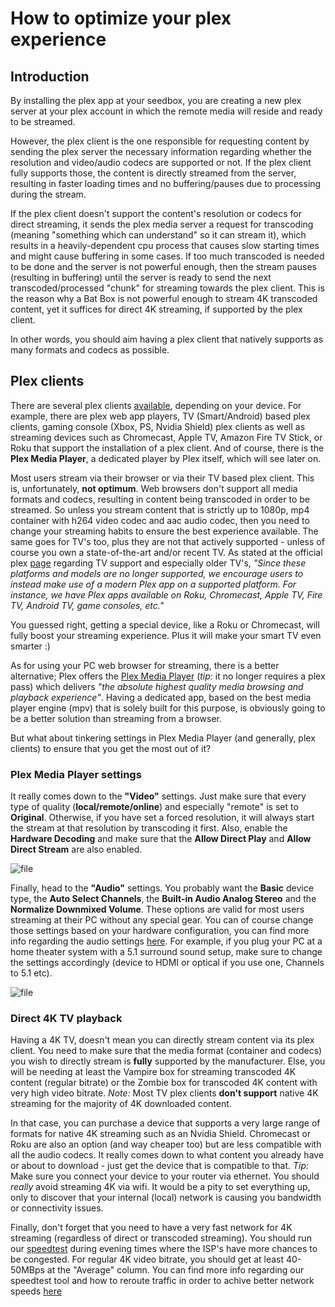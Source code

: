 # How to optimize your plex experience

## Introduction
By installing the plex app at your seedbox, you are creating a new plex server at your plex account in which the remote media will reside and ready to be streamed.

However, the plex client is the one responsible for requesting content by sending the plex server the necessary information regarding whether the resolution and video/audio codecs are supported or not. If the plex client fully supports those, the content is directly streamed from the server, resulting in faster loading times and no buffering/pauses due to processing during the stream.

If the plex client doesn't support the content's resolution or codecs for direct streaming, it sends the plex media server a request for transcoding (meaning "something which can understand" so it can stream it), which results in a heavily-dependent cpu process that causes slow starting times and might cause buffering in some cases. If too much transcoded is needed to be done and the server is not powerful enough, then the stream pauses (resulting in buffering) until the server is ready to send the next transcoded/processed "chunk" for streaming towards the plex client.
This is the reason why a Bat Box is not powerful enough to stream 4K transcoded content, yet it suffices for direct 4K streaming, if supported by the plex client.

In other words, you should aim having a plex client that natively supports as many formats and codecs as possible.

## Plex clients
There are several plex clients [available](https://www.plex.tv/apps-devices/), depending on your device.
For example, there are plex web app players, TV (Smart/Android) based plex clients, gaming console (Xbox, PS, Nvidia Shield) plex clients as well as streaming devices such as Chromecast, Apple TV, Amazon Fire TV Stick, or Roku that support the installation of a plex client.
And of course, there is the **Plex Media Player**, a dedicated player by Plex itself, which will see later on.

Most users stream via their browser or via their TV based plex client. This is, unfortunately, **not optimum**.
Web browsers don't support all media formats and codecs, resulting in content being transcoded in order to be streamed.
So unless you stream content that is strictly up to 1080p, mp4 container with h264 video codec and aac audio codec, then you need to change your streaming habits to ensure the best experience available.
The same goes for TV's too, plus they are not that actively supported - unless of course you own a state-of-the-art and/or recent TV. As stated at the official plex [page](https://support.plex.tv/articles/204080173-which-smart-tv-models-are-supported/) regarding TV support and especially older TV's, *"Since these platforms and models are no longer supported, we encourage users to instead make use of a modern Plex app on a supported platform. For instance, we have Plex apps available on Roku, Chromecast, Apple TV, Fire TV, Android TV, game consoles, etc."*

You guessed right, getting a special device, like a Roku or Chromecast, will fully boost your streaming experience. Plus it will make your smart TV even smarter :)

As for using your PC web browser for streaming, there is a better alternative; Plex offers the [Plex Media Player](https://www.plex.tv/blog/introducing-the-plex-media-player/) (*tip:* it no longer requires a plex pass) which delivers *"the absolute highest quality media browsing and playback experience"*.
Having a dedicated app, based on the best media player engine (mpv) that is solely built for this purpose, is obviously going to be a better solution than streaming from a browser.

But what about tinkering settings in Plex Media Player (and generally, plex clients) to ensure that you get the most out of it?

### Plex Media Player settings

It really comes down to the **"Video"** settings. Just make sure that every type of quality (**local/remote/online**) and especially "remote" is set to **Original**. Otherwise, if you have set a forced resolution, it will always start the stream at that resolution by transcoding it first.
Also, enable the **Hardware Decoding** and make sure that the **Allow Direct Play** and **Allow Direct Stream** are also enabled.

![file](https://rapiddot-support-community-uploads.s3.amazonaws.com/uploads/image-1613407888348.png)

Finally, head to the **"Audio"** settings. You probably want the **Basic** device type, the **Auto Select Channels**, the **Built-in Audio Analog Stereo** and the **Normalize Downmixed Volume**. These options are valid for most users streaming at their PC without any special gear. You can of course change those settings based on your hardware configuration, you can find more info regarding the audio settings [here](https://support.plex.tv/articles/audio-configuration/).
For example, if you plug your PC at a home theater system with a 5.1 surround sound setup, make sure to change the settings accordingly (device to HDMI or optical if you use one, Channels to 5.1 etc).

![file](https://rapiddot-support-community-uploads.s3.amazonaws.com/uploads/image-1613409726440.png)

### Direct 4K TV playback

Having a 4K TV, doesn't mean you can directly stream content via its plex client. You need to make sure that the media format (container and codecs) you wish to directly stream is **fully** supported by the manufacturer. Else, you will be needing at least the Vampire box for streaming transcoded 4K content (regular bitrate) or the Zombie box for transcoded 4K content with very high video bitrate.
*Note:* Most TV plex clients **don't support** native 4K streaming for the majority of 4K downloaded content.

In that case, you can purchase a device that supports a very large range of formats for native 4K streaming such as an Nvidia Shield. Chromecast or Roku are also an option (and way cheaper too) but are less compatible with all the audio codecs. It really comes down to what content you already have or about to download - just get the device that is compatible to that.
*Tip:* Make sure you connect your device to your router via ethernet. You should *really* avoid streaming 4K via wifi. It would be a pity to set everything up, only to discover that your internal (local) network is causing you bandwidth or connectivity issues.

Finally, don't forget that you need to have a very fast network for 4K streaming (regardless of direct or transcoded streaming). You should run our [speedtest](https://speedtest.seedboxes.cc/) during evening times where the ISP's have more chances to be congested. For regular 4K video bitrate, you should get at least 40-50MBps at the "Average" column. You can find more info regarding our speedtest tool and how to reroute traffic in order to achive better network speeds [here](https://community.seedboxes.cc/articles/how-to-reroute-traffic-through-another-carrier-towards-your-ip-by-using-our-speedtest-and-reroute-tool)
